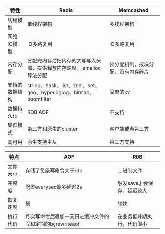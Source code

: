 | 特性           | Redis                                                        | Memcached                          |
| -------------- | ------------------------------------------------------------ | ---------------------------------- |
| 线程模型       | 单线程架构                                                   | 多线程架构                         |
| 网络IO模型     | IO多路复用                                                   | IO多路复用                         |
| 内存分配       | 分配完内存后把内存的大写写入头部，提供释放内存速度，jemalloc算法分配 | 预分配机制，按块分配，没有内存碎片 |
| 支持的数据结构 | string、hash、list、zset、set、geo、hyperloglog、bitmap、boomfilter | 简单的kv                           |
| 数据持久化     | RDB AOF                                                      | 不支持                             |
| 集群模式       | 第三方和原生的cluster                                        | 客户端或者第三方                   |
| 高可用         | 原生支持主从                                                 | 第三方支持                         |



| 特点     | AOF                                                      | RDB                        |
| -------- | -------------------------------------------------------- | -------------------------- |
| 文件大小 | 存储了每条写命令大于rdb                                  | 二进制文件                 |
| 完整度   | 配置everysec最多延迟2s                                   | 触发save才会保存，延迟较大 |
| 恢复速度 | 慢                                                       | 较快                       |
| 执行代价 | 每次写命令后追加一天日志缓冲文件的写和定期的bgrewriteaof | 在业务低峰期执行，代价很小 |

